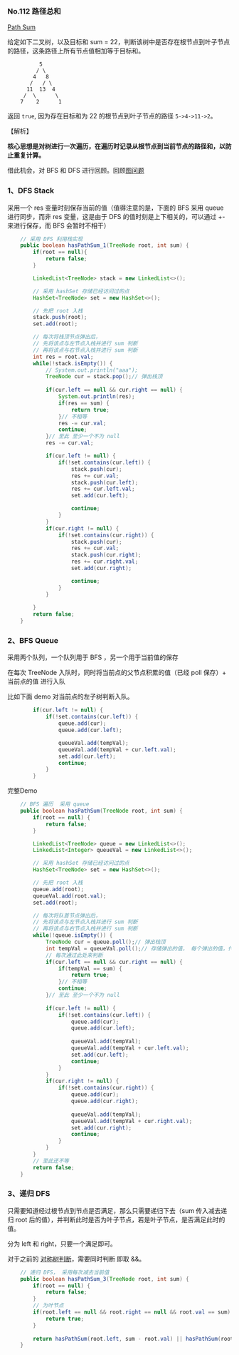 ### No.112 路径总和

[Path Sum](https://leetcode.com/problems/path-sum/description/)

给定如下二叉树，以及目标和 sum = 22，判断该树中是否存在根节点到叶子节点的路径，这条路径上所有节点值相加等于目标和。

              5
             / \
            4   8
           /   / \
          11  13  4
         /  \      \
        7    2      1

返回 `true`, 因为存在目标和为 22 的根节点到叶子节点的路径 `5->4->11->2`。

【解析】

**核心思想是对树进行一次遍历，在遍历时记录从根节点到当前节点的路径和，以防止重复计算。**

借此机会，对 BFS 和 DFS 进行回顾。回顾[图问题](http://husharp.today/2020/08/14/Coder-MianShi8/#图问题)

### 1、DFS  Stack

采用一个 res 变量时刻保存当前的值（值得注意的是，下面的 BFS 采用 queue 进行同步，而非 res 变量，这是由于 DFS 的值时刻是上下相关的，可以通过 +- 来进行保存，而 BFS 会暂时不相干）

```java
    // 采用 DFS 利用栈实现
    public boolean hasPathSum_1(TreeNode root, int sum) {
        if(root == null){
            return false;
        }

        LinkedList<TreeNode> stack = new LinkedList<>();

        // 采用 hashSet 存储已经访问过的点
        HashSet<TreeNode> set = new HashSet<>();

        // 先把 root 入栈
        stack.push(root);
        set.add(root);

        // 每次将栈顶节点弹出后，
        // 先将该点与左节点入栈并进行 sum 判断
        // 再将该点与右节点入栈并进行 sum 判断
        int res = root.val;
        while(!stack.isEmpty()) {
            // System.out.println("aaa");
            TreeNode cur = stack.pop();// 弹出栈顶
            
            if(cur.left == null && cur.right == null) {
                System.out.println(res);
                if(res == sum) {
                    return true;
                }// 不相等
                res -= cur.val;
                continue;
            }// 至此 至少一个不为 null
            res -= cur.val;

            if(cur.left != null) {
                if(!set.contains(cur.left)) {
                    stack.push(cur);
                    res += cur.val;
                    stack.push(cur.left);
                    res += cur.left.val;
                    set.add(cur.left);

                    continue;
                }
            }
            if(cur.right != null) {
                if(!set.contains(cur.right)) {
                    stack.push(cur);
                    res += cur.val;
                    stack.push(cur.right);
                    res += cur.right.val;
                    set.add(cur.right);

                    continue;
                }
            }
            
        }
        return false;
    }
```

### 2、BFS Queue

采用两个队列，一个队列用于 BFS ，另一个用于当前值的保存

在每次 TreeNode 入队时，同时将当前点的父节点积累的值（已经 poll 保存）+ 当前点的值 进行入队

比如下面 demo 对当前点的左子树判断入队。

```java
        if(cur.left != null) {
            if(!set.contains(cur.left)) {
                queue.add(cur);
                queue.add(cur.left);

                queueVal.add(tempVal);
                queueVal.add(tempVal + cur.left.val);
                set.add(cur.left);
                continue;
            }
        }
```

完整Demo

```java
    // BFS 遍历  采用 queue
    public boolean hasPathSum(TreeNode root, int sum) {
        if(root == null) {
            return false;
        }

        LinkedList<TreeNode> queue = new LinkedList<>();
        LinkedList<Integer> queueVal = new LinkedList<>();

        // 采用 hashSet 存储已经访问过的点
        HashSet<TreeNode> set = new HashSet<>();

        // 先把 root 入栈
        queue.add(root);
        queueVal.add(root.val);
        set.add(root);

        // 每次将队首节点弹出后，
        // 先将该点与左节点入栈并进行 sum 判断
        // 再将该点与右节点入栈并进行 sum 判断
        while(!queue.isEmpty()) {
            TreeNode cur = queue.poll();// 弹出栈顶
            int tempVal = queueVal.poll();// 存储弹出的值， 每个弹出的值，代表该点到根节点的和
            // 每次通过此处来判断
            if(cur.left == null && cur.right == null) {
                if(tempVal == sum) {
                    return true;
                }// 不相等
                continue;
            }// 至此 至少一个不为 null
            
            if(cur.left != null) {
                if(!set.contains(cur.left)) {
                    queue.add(cur);
                    queue.add(cur.left);
                    
                    queueVal.add(tempVal);
                    queueVal.add(tempVal + cur.left.val);
                    set.add(cur.left);
                    continue;
                }
            }
            if(cur.right != null) {
                if(!set.contains(cur.right)) {
                    queue.add(cur);
                    queue.add(cur.right);
                    
                    queueVal.add(tempVal);
                    queueVal.add(tempVal + cur.right.val);
                    set.add(cur.right);
                    continue;
                }
            }
        }
        // 至此还不等
        return false;
    } 
```



### 3、递归 DFS

只需要知道经过根节点到节点是否满足，那么只需要递归下去（sum 传入减去递归 root 后的值），并判断此时是否为叶子节点，若是叶子节点，是否满足此时的值。

分为 left 和 right，只要一个满足即可。

对于之前的 [对称树判断](./algorithms/java/101.symmetricTree)，需要同时判断 即取 &&。

```java
    // 递归 DFS， 采用每次减去当前值
    public boolean hasPathSum_3(TreeNode root, int sum) {
        if(root == null) {
            return false;
        }
        // 为叶节点
        if(root.left == null && root.right == null && root.val == sum) {
            return true;
        }
        
        return hasPathSum(root.left, sum - root.val) || hasPathSum(root.right, sum - root.val);
    }
```

